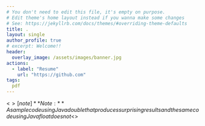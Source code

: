 ```yaml
---
# You don't need to edit this file, it's empty on purpose.
# Edit theme's home layout instead if you wanna make some changes
# See: https://jekyllrb.com/docs/themes/#overriding-theme-defaults
title: .                                                      
layout: single
author_profile: true
# excerpt: Welcome!!
header:
  overlay_image: /assets/images/banner.jpg
actions:
  - label: "Resume"
    url: "https://github.com"
tags:
  pdf
---
```


<$>[note]
**Note:** A sample code using Java double that produces surprising results and the same code using Java float does not
<$>

<script src="https://gist.github.com/viraj-vs/041d25ef3fd2913e8e99f3731d06aca9.js"></script>
